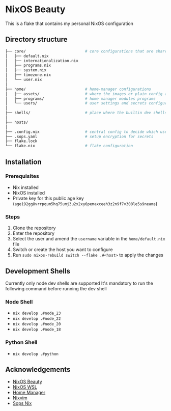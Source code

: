 # NixOS Beauty

This is a flake that contains my personal NixOS configuration

## Directory structure

```bash
├── core/                          # core configurations that are shared between hosts
│   ├── default.nix
│   ├── internationalization.nix
│   ├── programs.nix
│   ├── system.nix
│   ├── timezone.nix
│   └── user.nix
│ 
├── home/                          # home-manager configurations
│   ├── assets/                    # where the images or plain config are stored
│   ├── programs/                  # home manager modules programs
│   └── users/                     # user settings and secrets configurations
│ 
├── shells/                        # place where the builtin dev shells are live
│ 
├── hosts/
│ 
├── .config.nix                    # central config to decide which user and system to use
├── .sops.yaml                     # setup encryption for secrets
├── flake.lock
└── flake.nix                      # flake configuration
```

## Installation

### Prerequisites

- Nix installed
- NixOS installed
- Private key for this public age key (`age192gg8vrrpqum5hq75umj3u2x2xy6pemaxceeh3z2n9f7v308le5s9neams`)

### Steps

1. Clone the repository
2. Enter the repository
3. Select the user and amend the `username` variable in the `home/default.nix` file
4. Switch or create the host you want to configure
5. Run `sudo nixos-rebuild switch --flake .#<host>` to apply the changes

## Development Shells

Currently only node dev shells are supported
It's mandatory to run the following command before running the dev shell

### Node Shell

- `nix develop .#node_23`
- `nix develop .#node_22`
- `nix develop .#node_20`
- `nix develop .#node_18`

### Python Shell

- `nix develop .#python`

## Acknowledgements

- [NixOS Beauty](https://github.com/dimasbagus/nixos-beauty)
- [NixOS WSL](https://github.com/nix-community/NixOS-WSL)
- [Home Manager](https://github.com/nix-community/home-manager)
- [Nixvim](https://github.com/nix-community/nixvim)
- [Sops Nix](https://github.com/Mic92/sops-nix)
